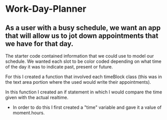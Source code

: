 # Work-Day-Planner
## As a user with a busy schedule, we want an app that will allow us to jot down appointments that we have for that day.

The starter code contained information that we could use to model our schedule. We wanted each slot to be color coded depending on what time of the day it was to indicate past, present or future. 

For this I created a function that involved each timeBlock class (this was in the text area portion where the used would write their appointments). 

In this function I created an if statement in which I would compare the time given with the actual realtime. 

* In order to do this I first created a "time" variable and gave it a value of moment.hours.
